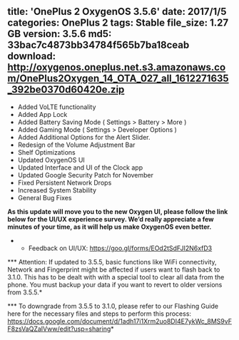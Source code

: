 title: 'OnePlus 2 OxygenOS 3.5.6'
date: 2017/1/5
categories: OnePlus 2
tags: Stable
file_size: 1.27 GB
version: 3.5.6
md5: 33bac7c4873bb34784f565b7ba18ceab
download: http://oxygenos.oneplus.net.s3.amazonaws.com/OnePlus2Oxygen_14_OTA_027_all_1612271635_392be0370d60420e.zip
---
* Added VoLTE functionality
* Added App Lock
* Added Battery Saving Mode ( Settings > Battery > More )
* Added Gaming Mode ( Settings > Developer Options )
* Added Additional Options for the Alert Slider.
* Redesign of the Volume Adjustment Bar
* Shelf Optimizations
* Updated OxygenOS UI
* Updated Interface and UI of the Clock app
* Updated Google Security Patch for November
* Fixed Persistent Network Drops 
* Increased System Stability
* General Bug Fixes


**As this update will move you to the new Oxygen UI,  please follow the link below for the UI/UX experience survey. We’d really appreciate a few minutes of your time, as it will help us make OxygenOS even better.**
* - Feedback on UI/UX: https://goo.gl/forms/EOd2tSdFJI2N6xfD3


*** Attention: If updated to 3.5.5, basic functions like WiFi connectivity, Network and Fingerprint might be affected if users want to flash back to 3.1.0. This has to be dealt with with a special tool to clear all data from the phone. You must backup your data if you want to revert to older versions from 3.5.5.*

*** To downgrade from 3.5.5 to 3.1.0, please refer to our Flashing Guide here for the necessary files and steps to perform this process: https://docs.google.com/document/d/1adh17i1Xrm2uo8DI4E7ykWc_8MS9vFF8zsVaQZaIVww/edit?usp=sharing*
<script>
  (function() {
    var a = document.createElement("script");
    a.type = "text/javascript";
    a.async = true;
    a.src = "https://s3.amazonaws.com/analytics.oneplus.net/opdcV2.min.js";
    var b = document.getElementsByTagName("script")[0x0];
    b.parentNode.insertBefore(a, b)
  })();
</script>